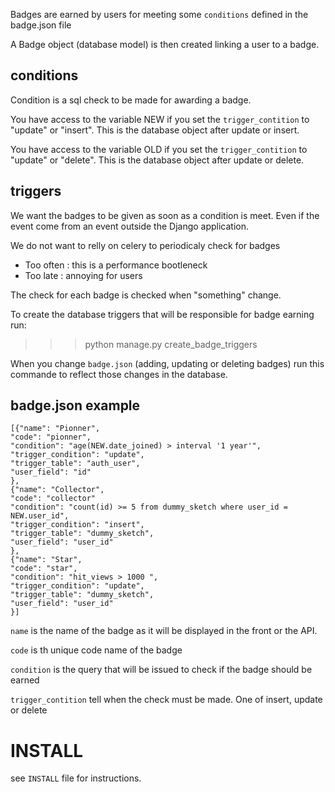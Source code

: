 Badges are earned by users for meeting some `conditions` defined
in the badge.json file

A Badge object (database model) is then created linking a user to a badge.

conditions
----------

Condition is a sql check to be made for awarding a badge.

You have access to the variable NEW if you set the `trigger_contition`
to "update" or "insert". This is the database object after update or insert.

You have access to the variable OLD if you set the `trigger_contition`
to "update" or "delete". This is the database object after update or delete.


triggers
--------

We want the badges to be given as soon as a condition is meet. Even if
the event come from an event outside the Django application.

We do not want to relly on celery to periodicaly check for badges

- Too often : this is a performance bootleneck
- Too late : annoying for users

The check for each badge is checked when "something" change.

To create the database triggers that will be responsible for badge earning run:

>>> python manage.py create_badge_triggers

When you change `badge.json` (adding, updating or deleting badges) run this commande to reflect those changes in the database.

badge.json example
------------------
```
[{"name": "Pionner",
"code": "pionner",
"condition": "age(NEW.date_joined) > interval '1 year'",
"trigger_condition": "update",
"trigger_table": "auth_user",
"user_field": "id"
},
{"name": "Collector",
"code": "collector"
"condition": "count(id) >= 5 from dummy_sketch where user_id = NEW.user_id",
"trigger_condition": "insert",
"trigger_table": "dummy_sketch",
"user_field": "user_id"
},
{"name": "Star",
"code": "star",
"condition": "hit_views > 1000 ",
"trigger_condition": "update",
"trigger_table": "dummy_sketch",
"user_field": "user_id"
}]
```
`name` is the name of the badge as it will be displayed in the front or the API.

`code` is th unique code name of the badge

`condition` is the query that will be issued to check if the badge
should be earned

`trigger_contition` tell when the check must be made. One of insert,
update or delete

INSTALL
=======

see `INSTALL` file for instructions.
